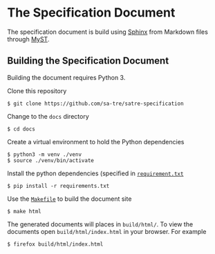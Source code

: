 # The Specification Document

The specification document is build using [Sphinx](https://www.sphinx-doc.org/en/master/) from Markdown files through [MyST](https://myst-parser.readthedocs.io/en/latest/).

## Building the Specification Document

Building the document requires Python 3.

Clone this repository

```console
$ git clone https://github.com/sa-tre/satre-specification
```

Change to the `docs` directory

```console
$ cd docs
```

Create a virtual environment to hold the Python dependencies

```console
$ python3 -m venv ./venv
$ source ./venv/bin/activate
```

Install the python dependencies (specified in [`requirement.txt`](./requirements.txt)

```console
$ pip install -r requirements.txt
```

Use the [`Makefile`](./Makefile) to build the document site

```console
$ make html
```

The generated documents will places in `build/html/`.
To view the documents open `build/html/index.html` in your browser.
For example

```console
$ firefox build/html/index.html
```
